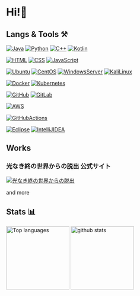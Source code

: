 # Hi!👋

## Langs & Tools ⚒️
[![Java](https://img.shields.io/badge/Java-2015~-blue?style=for-the-badge&logo=java)]()
[![Python](https://img.shields.io/badge/Python-2018~-blue?style=for-the-badge&logo=python)]()
[![C++](https://img.shields.io/badge/C%2B%2B-2019~-blue?style=for-the-badge&logo=C%2B%2B)]()
[![Kotlin](https://img.shields.io/badge/Kotlin-2021~-blue?style=for-the-badge&logo=kotlin)]()

[![HTML](https://img.shields.io/badge/HTML-2015~-blue?style=for-the-badge&logo=HTML5)]()
[![CSS](https://img.shields.io/badge/CSS-2015~-blue?style=for-the-badge&logo=CSS3)]()
[![JavaScript](https://img.shields.io/badge/JavaScript-2015~-blue?style=for-the-badge&logo=JavaScript)]()

[![Ubuntu](https://img.shields.io/badge/Ubuntu-2019~-blue?style=for-the-badge&logo=Ubuntu)]()
[![CentOS](https://img.shields.io/badge/CentOS-2019~-blue?style=for-the-badge&logo=CentOS)]()
[![WindowsServer](https://img.shields.io/badge/Windows%20Server-2020~-blue?style=for-the-badge&logo=Windows)]()
[![KaliLinux](https://img.shields.io/badge/KaliLinux-2021~-blue?style=for-the-badge&logo=Kali%20Linux)]()

[![Docker](https://img.shields.io/badge/Docker-2021~-blue?style=for-the-badge&logo=docker)]()
[![Kubernetes](https://img.shields.io/badge/Kubernetes-2022~-blue?style=for-the-badge&logo=Kubernetes)]()

[![GitHub](https://img.shields.io/badge/GitHub-2017~-blue?style=for-the-badge&logo=GitHub)]()
[![GitLab](https://img.shields.io/badge/GitLab-2018~-blue?style=for-the-badge&logo=GitLab)]()

[![AWS](https://img.shields.io/badge/AWS-2021~-blue?style=for-the-badge&logo=Amazon%20AWS)]()

[![GitHubActions](https://img.shields.io/badge/GitHub%20Actions-2020~-blue?style=for-the-badge&logo=GitHub%20Actions)]()

[![Eclipse](https://img.shields.io/badge/Eclipse-2015~-blue?style=for-the-badge&logo=EclipseIDE)]()
[![IntelliJIDEA](https://img.shields.io/badge/IntelliJ%20IDEA-2018~-blue?style=for-the-badge&logo=IntelliJ%20IDEA)]()

## Works 

### 光なき終の世界からの脱出 公式サイト
[![光なき終の世界からの脱出](http://endworld.calette.net/assets/img/key-bg.webp)](https://endworld.calette.net)

and more

## Stats 📊
<p align="left"> 
  <img alt="Top languages" height="170px" src="https://github-readme-stats.vercel.app/api/top-langs/?username=5hrz&layout=compact&show_icons=true&theme=onedark" />
  <img alt="github stats" height="170px" src="https://github-readme-stats.vercel.app/api?username=5hrz&theme=onedark&show_icons=ture" />
</p>
